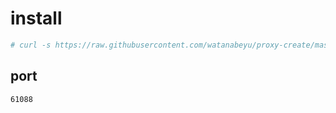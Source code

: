 # install
```bash
# curl -s https://raw.githubusercontent.com/watanabeyu/proxy-create/master/init.sh | bash
```

## port
`61088`